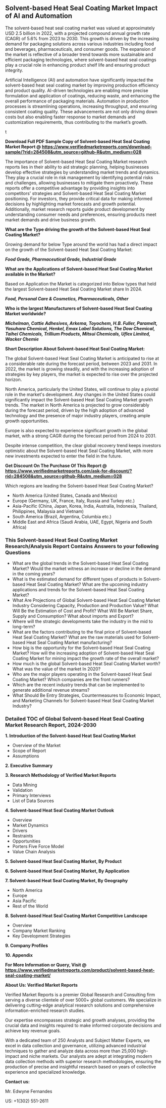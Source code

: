<h2>Solvent-based Heat Seal Coating Market Impact of AI and Automation</h2><p>The solvent-based heat seal coating market was valued at approximately USD 2.5 billion in 2022, with a projected compound annual growth rate (CAGR) of 5.6% from 2023 to 2030. This growth is driven by the increasing demand for packaging solutions across various industries including food and beverages, pharmaceuticals, and consumer goods. The expansion of the market is reflective of a broader trend towards more sustainable and efficient packaging technologies, where solvent-based heat seal coatings play a crucial role in enhancing product shelf life and ensuring product integrity.</p><p>Artificial Intelligence (AI) and automation have significantly impacted the solvent-based heat seal coating market by improving production efficiency and product quality. AI-driven technologies are enabling more precise formulation and application of coatings, reducing waste, and enhancing the overall performance of packaging materials. Automation in production processes is streamlining operations, increasing throughput, and ensuring consistent coating quality. These advancements are not only driving down costs but also enabling faster response to market demands and customization requirements, thus contributing to the market’s growth.</p>t</p><p id="" class=""><strong>Download Full PDF Sample Copy of Solvent-based Heat Seal Coating Market Report @ <a href="https://www.verifiedmarketreports.com/download-sample/?rid=284508&utm_source=github-R&utm_medium=028" target="_blank">https://www.verifiedmarketreports.com/download-sample/?rid=284508&utm_source=github-R&utm_medium=028</a></strong></p><p>The importance of&nbsp;Solvent-based Heat Seal Coating Market research reports lies in their ability to aid strategic planning, helping businesses develop effective strategies by understanding market trends and dynamics. They play a crucial role in risk management by identifying potential risks and challenges, allowing businesses to mitigate them proactively. These reports offer a competitive advantage by providing insights into competitors' strategies and Solvent-based Heat Seal Coating Market positioning. For investors, they provide critical data for making informed decisions by highlighting market forecasts and growth potential. Additionally, market research reports guide product development by understanding consumer needs and preferences, ensuring products meet market demands and drive business growth.</p><p><strong>What are the&nbsp;Type driving the growth of the Solvent-based Heat Seal Coating Market?</strong></p><p id="" class="">Growing demand for below Type around the world has had a direct impact on the growth of the Solvent-based Heat Seal Coating Market:</p><em><strong>Food Grade, Pharmaceutical Grade, Industrial Grade</strong></em></p><strong>What are the&nbsp;Applications&nbsp;of Solvent-based Heat Seal Coating Market available in the Market?</strong></p><p id="" class="">Based on Application the Market is categorized into Below types that held the largest Solvent-based Heat Seal Coating Market share In 2024.</p><em><strong>Food, Personal Care & Cosmetics, Pharmaceuticals, Other</strong></em></p><strong>Who is the largest Manufacturers of Solvent-based Heat Seal Coating Market worldwide?</strong></p><p><em><strong>Michelman, Cattie Adhesives, Arkema, Toyochem, H.B. Fuller, Paramelt, Yasuhara Chemical, Henkel, Emax Label Solutions, The Dow Chemical, Taihei Chemicals, Trillium Products, Mitsui Chemicals, Uflex Limited, Wacker Chemie</strong></em></p><p id="" class=""><strong>Short Description About Solvent-based Heat Seal Coating Market:</strong></p><p>The global Solvent-based Heat Seal Coating Market is anticipated to rise at a considerable rate during the forecast period, between 2023 and 2031. In 2022, the market is growing steadily, and with the increasing adoption of strategies by key players, the market is expected to rise over the projected horizon.</p><p>North America, particularly the United States, will continue to play a pivotal role in the market's development. Any changes in the United States could significantly impact the Solvent-based Heat Seal Coating Market growth trends. The market in North America is projected to grow considerably during the forecast period, driven by the high adoption of advanced technology and the presence of major industry players, creating ample growth opportunities.</p><p>Europe is also expected to experience significant growth in the global market, with a strong CAGR during the forecast period from 2024 to 2031.</p><p>Despite intense competition, the clear global recovery trend keeps investors optimistic about the Solvent-based Heat Seal Coating Market, with more new investments expected to enter the field in the future.</p><p id="" class=""><strong>Get Discount On The Purchase Of This Report @ <a href="https://www.verifiedmarketreports.com/ask-for-discount/?rid=284508&utm_source=github-R&utm_medium=028" target="_blank">https://www.verifiedmarketreports.com/ask-for-discount/?rid=284508&utm_source=github-R&utm_medium=028</a></strong></p>Which regions are leading the Solvent-based Heat Seal Coating Market?</p><ul><li>North America (United States, Canada and Mexico)</li><li>Europe (Germany, UK, France, Italy, Russia and Turkey etc.)</li><li>Asia-Pacific (China, Japan, Korea, India, Australia, Indonesia, Thailand, Philippines, Malaysia and Vietnam)</li><li>South America (Brazil, Argentina, Columbia etc.)</li><li>Middle East and Africa (Saudi Arabia, UAE, Egypt, Nigeria and South Africa)</li></ul><h3 id="" class="">This Solvent-based Heat Seal Coating Market Research/Analysis Report Contains Answers to your following Questions</h3><ul><li>What are the global trends in the Solvent-based Heat Seal Coating Market? Would the market witness an increase or decline in the demand in the coming years?</li><li>What is the estimated demand for different types of products in Solvent-based Heat Seal Coating Market? What are the upcoming industry applications and trends for the Solvent-based Heat Seal Coating Market?</li><li>What Are Projections of Global Solvent-based Heat Seal Coating Market Industry Considering Capacity, Production and Production Value? What Will Be the Estimation of Cost and Profit? What Will Be Market Share, Supply and Consumption? What about imports and Export?</li><li>Where will the strategic developments take the industry in the mid to long-term?</li><li>What are the factors contributing to the final price of Solvent-based Heat Seal Coating Market? What are the raw materials used for Solvent-based Heat Seal Coating Market manufacturing?</li><li>How big is the opportunity for the Solvent-based Heat Seal Coating Market? How will the increasing adoption of Solvent-based Heat Seal Coating Market for mining impact the growth rate of the overall market?</li><li>How much is the global Solvent-based Heat Seal Coating Market worth? What was the value of the market In 2020?</li><li>Who are the major players operating in the Solvent-based Heat Seal Coating Market? Which companies are the front runners?</li><li>Which are the recent industry trends that can be implemented to generate additional revenue streams?</li><li>What Should Be Entry Strategies, Countermeasures to Economic Impact, and Marketing Channels for Solvent-based Heat Seal Coating Market Industry?</li></ul><h3 id="" class="">Detailed TOC of Global Solvent-based Heat Seal Coating Market Research Report, 2024-2030</h3><p id="" class=""><strong>1. Introduction of the Solvent-based Heat Seal Coating Market</strong></p><ul><li>Overview of the Market</li><li>Scope of Report</li><li>Assumptions</li></ul><p id="" class=""><strong>2. Executive Summary</strong></p><p id="" class=""><strong>3. Research Methodology of Verified Market Reports</strong></p><ul><li>Data Mining</li><li>Validation</li><li>Primary Interviews</li><li>List of Data Sources</li></ul><p id="" class=""><strong>4. Solvent-based Heat Seal Coating Market Outlook</strong></p><ul><li>Overview</li><li>Market Dynamics</li><li>Drivers</li><li>Restraints</li><li>Opportunities</li><li>Porters Five Force Model</li><li>Value Chain Analysis</li></ul><p id="" class=""><strong>5. Solvent-based Heat Seal Coating Market, By Product</strong></p><p id="" class=""><strong>6. Solvent-based Heat Seal Coating Market, By Application</strong></p><p id="" class=""><strong>7. Solvent-based Heat Seal Coating Market, By Geography</strong></p><ul><li>North America</li><li>Europe</li><li>Asia Pacific</li><li>Rest of the World</li></ul><p id="" class=""><strong>8. Solvent-based Heat Seal Coating Market Competitive Landscape</strong></p><ul><li>Overview</li><li>Company Market Ranking</li><li>Key Development Strategies</li></ul><p id="" class=""><strong>9. Company Profiles</strong></p><p id="" class=""><strong>10. Appendix</strong></p><p id="" class=""><strong>For More Information or Query, Visit @ <a href="https://www.verifiedmarketreports.com/product/solvent-based-heat-seal-coating-market/" target="_blank">https://www.verifiedmarketreports.com/product/solvent-based-heat-seal-coating-market/</a></strong></p><p id="" class=""><strong>About Us: Verified Market Reports</strong></p><p id="" class="">Verified Market Reports is a premier Global Research and Consulting firm serving a diverse clientele of over 5000+ global customers. We specialize in delivering cutting-edge analytical research solutions and comprehensive information-enriched research studies.</p><p id="" class="">Our expertise encompasses strategic and growth analyses, providing the crucial data and insights required to make informed corporate decisions and achieve key revenue goals.</p><p id="" class="">With a dedicated team of 250 Analysts and Subject Matter Experts, we excel in data collection and governance, utilizing advanced industrial techniques to gather and analyze data across more than 25,000 high-impact and niche markets. Our analysts are adept at integrating modern data collection methods with superior research methodologies, ensuring the production of precise and insightful research based on years of collective experience and specialized knowledge.</p><p id="" class=""><strong>Contact us:</strong></p><p id="" class="">Mr. Edwyne Fernandes</p><p id="" class="">US: +1(302) 551-2611</p>